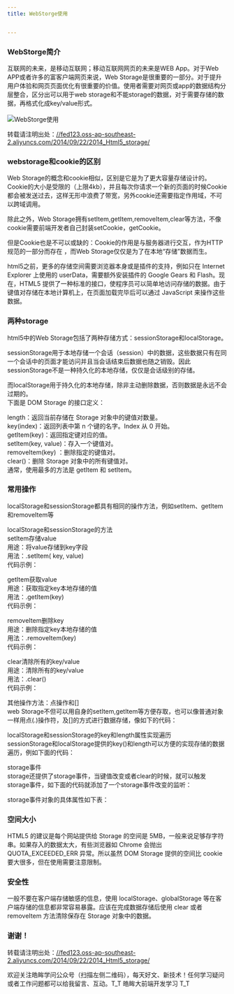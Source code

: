 ```yaml
---
title: WebStorge使用


---
```

  


### [][1]WebStorge简介

互联网的未来，是移动互联网；移动互联网网页的未来是WEB App。对于Web APP或者许多的富客户端网页来说，Web Storage是很重要的一部分。对于提升用户体验和网页页面优化有很重要的价值。使用者需要对网页或app的数据结构分层整合，区分出可以用于web storage和不能storage的数据，对于需要存储的数据，再格式化成key/value形式。  
<a></a>  
![WebStorge使用][2]

转载请注明出处：<a href="//fed123.oss-ap-southeast-2.aliyuncs.com/2014/09/22/2014_Html5_storage/" target="_blank" rel="external">//fed123.oss-ap-southeast-2.aliyuncs.com/2014/09/22/2014_Html5_storage/</a>

### [][3]webstorage和cookie的区别

Web Storage的概念和cookie相似，区别是它是为了更大容量存储设计的。Cookie的大小是受限的（上限4kb），并且每次你请求一个新的页面的时候Cookie都会被发送过去，这样无形中浪费了带宽，另外cookie还需要指定作用域，不可以跨域调用。

除此之外，Web Storage拥有setItem,getItem,removeItem,clear等方法，不像cookie需要前端开发者自己封装setCookie，getCookie。

但是Cookie也是不可以或缺的：Cookie的作用是与服务器进行交互，作为HTTP规范的一部分而存在 ，而Web Storage仅仅是为了在本地“存储”数据而生。

html5之前，更多的存储空间需要浏览器本身或是插件的支持，例如只在 Internet Explorer 上使用的 userData，需要额外安装插件的 Google Gears 和 Flash。现在，HTML5 提供了一种标准的接口，使程序员可以简单地访问存储的数据。由于键值对存储在本地计算机上，在页面加载完毕后可以通过 JavaScript 来操作这些数据。

### [][4]两种storage

html5中的Web Storage包括了两种存储方式：sessionStorage和localStorage。

sessionStorage用于本地存储一个会话（session）中的数据，这些数据只有在同一个会话中的页面才能访问并且当会话结束后数据也随之销毁。因此sessionStorage不是一种持久化的本地存储，仅仅是会话级别的存储。

而localStorage用于持久化的本地存储，除非主动删除数据，否则数据是永远不会过期的。  
下面是 DOM Storage 的接口定义：

length：返回当前存储在 Storage 对象中的键值对数量。  
key(index)：返回列表中第 n 个键的名字。Index 从 0 开始。  
getItem(key)：返回指定键对应的值。  
setItem(key, value)：存入一个键值对。  
removeItem(key) ：删除指定的键值对。  
clear()：删除 Storage 对象中的所有键值对。  
通常，使用最多的方法是 getItem 和 setItem。

### [][5]常用操作

localStorage和sessionStorage都具有相同的操作方法，例如setItem、getItem和removeItem等

localStorage和sessionStorage的方法  
setItem存储value  
用途：将value存储到key字段  
用法：.setItem( key, value)  
代码示例：

getItem获取value  
用途：获取指定key本地存储的值  
用法：.getItem(key)  
代码示例：

removeItem删除key  
用途：删除指定key本地存储的值  
用法：.removeItem(key)  
代码示例：

clear清除所有的key/value  
用途：清除所有的key/value  
用法：.clear()  
代码示例：

其他操作方法：点操作和[]  
web Storage不但可以用自身的setItem,getItem等方便存取，也可以像普通对象一样用点(.)操作符，及[]的方式进行数据存储，像如下的代码：

localStorage和sessionStorage的key和length属性实现遍历  
sessionStorage和localStorage提供的key()和length可以方便的实现存储的数据遍历，例如下面的代码：

storage事件  
storage还提供了storage事件，当键值改变或者clear的时候，就可以触发storage事件，如下面的代码就添加了一个storage事件改变的监听：

storage事件对象的具体属性如下表：

### [][6]空间大小

HTML5 的建议是每个网站提供给 Storage 的空间是 5MB，一般来说足够存字符串。如果存入的数据太大，有些浏览器如 Chrome 会抛出 QUOTA\_EXCEEDED\_ERR 异常。所以虽然 DOM Storage 提供的空间比 cookie 要大很多，但在使用需要注意限制。

### [][7]安全性

一般不要在客户端存储敏感的信息，使用 localStorage、globalStorage 等在客户端存储的信息都非常容易暴露。应该在完成数据存储后使用 clear 或者 removeItem 方法清除保存在 Storage 对象中的数据。

### [][8]谢谢！

转载请注明出处：<a href="//fed123.oss-ap-southeast-2.aliyuncs.com/2014/09/22/2014_Html5_storage/" target="_blank" rel="external">//fed123.oss-ap-southeast-2.aliyuncs.com/2014/09/22/2014_Html5_storage/</a>

欢迎关注皓眸学问公众号（扫描左侧二维码），每天好文、新技术！任何学习疑问或者工作问题都可以给我留言、互动。T\_T 皓眸大前端开发学习 T\_T

 [1]: //fed123.oss-ap-southeast-2.aliyuncs.com/2014/09/22/2014_Html5_storage/#WebStorge简介 "WebStorge简介"
 [2]: //fed123.oss-ap-southeast-2.aliyuncs.com/wp-content/uploads/2017/08/storage.jpg
 [3]: //fed123.oss-ap-southeast-2.aliyuncs.com/2014/09/22/2014_Html5_storage/#webstorage和cookie的区别 "webstorage和cookie的区别"
 [4]: //fed123.oss-ap-southeast-2.aliyuncs.com/2014/09/22/2014_Html5_storage/#两种storage "两种storage"
 [5]: //fed123.oss-ap-southeast-2.aliyuncs.com/2014/09/22/2014_Html5_storage/#常用操作 "常用操作"
 [6]: //fed123.oss-ap-southeast-2.aliyuncs.com/2014/09/22/2014_Html5_storage/#空间大小 "空间大小"
 [7]: //fed123.oss-ap-southeast-2.aliyuncs.com/2014/09/22/2014_Html5_storage/#安全性 "安全性"
 [8]: //fed123.oss-ap-southeast-2.aliyuncs.com/2014/09/22/2014_Html5_storage/#谢谢！ "谢谢！"
